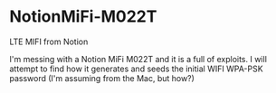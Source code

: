 # NotionMiFi-M022T
LTE MIFI from Notion

I'm messing with a Notion MiFi M022T and it is a full of exploits. I will attempt to find how it generates and seeds the initial WIFI WPA-PSK password (I'm assuming from the Mac, but how?) 

